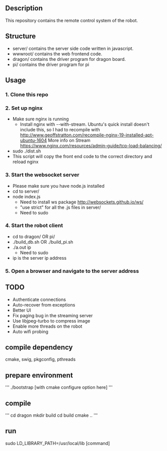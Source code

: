 ## Description
This repository contains the remote control system of the robot.

## Structure
- server/ contains the server side code written in javascript.
- wwwroot/ contains the web frontend code.
- dragon/ contains the driver program for dragon board.
- pi/ contains the driver program for pi

## Usage
### 1. Clone this repo

### 2. Set up nginx
- Make sure nginx is running
  	- Install nginx with --with-stream. Ubuntu's quick install doesn't 
	  include this, so I had to recompile with 
	  http://www.geoffstratton.com/recompile-nginx-19-installed-apt-ubuntu-1604
	  More info on Stream https://www.nginx.com/resources/admin-guide/tcp-load-balancing/
- sudo ./dist.sh
- This script will copy the front end code to the correct directory and reload nginx

### 3. Start the websocket server
- Please make sure you have node.js installed
- cd to server/
- node index.js
  	- Need to install ws package
	  http://websockets.github.io/ws/
	- "use strict" for all the .js files in server/
	- Need to sudo

### 4. Start the robot client
- cd to dragon/ OR pi/
- ./build_db.sh OR ./build_pi.sh
- ./a.out ip
  - Need to sudo
- ip is the server ip address

### 5. Open a browser and navigate to the server address

## TODO
- Authenticate connections
- Auto-recover from exceptions
- Better UI
- Fix paging bug in the streaming server
- Use libjpeg-turbo to compress image
- Enable more threads on the robot
- Auto wifi probing


## compile dependency
cmake, swig, pkgconfig, pthreads

## prepare environment
'''
./bootstrap [with cmake configure option here]
'''

## compile 
'''
cd dragon
mkdir build
cd build
cmake ..
'''

## run
sudo LD_LIBRARY_PATH=/usr/local/lib [command]
